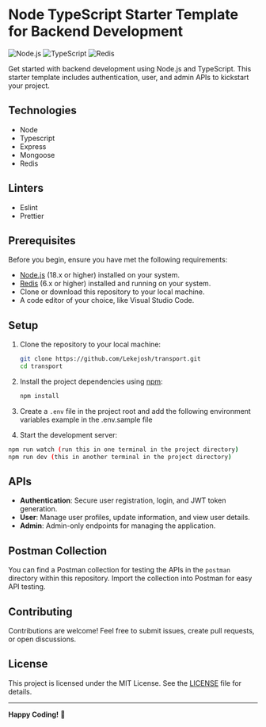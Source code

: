 # Node TypeScript Starter Template for Backend Development

![Node.js](https://img.shields.io/badge/Node.js-18.x-green)
![TypeScript](https://img.shields.io/badge/TypeScript-4.x-blue)
![Redis](https://img.shields.io/badge/Redis-6.x-red)

Get started with backend development using Node.js and TypeScript. This starter template includes authentication, user, and admin APIs to kickstart your project.

## Technologies

-   Node
-   Typescript
-   Express
-   Mongoose
-   Redis

## Linters

-   Eslint
-   Prettier

## Prerequisites

Before you begin, ensure you have met the following requirements:

-   [Node.js](https://nodejs.org/) (18.x or higher) installed on your system.
-   [Redis](https://redis.io/) (6.x or higher) installed and running on your system.
-   Clone or download this repository to your local machine.
-   A code editor of your choice, like Visual Studio Code.

## Setup

1.  Clone the repository to your local machine:

    ```bash
    git clone https://github.com/Lekejosh/transport.git
    cd transport
    ```

2.  Install the project dependencies using [npm](https://www.npmjs.com/):

    ```bash
    npm install
    ```

3.  Create a `.env` file in the project root and add the following environment variables example in the .env.sample file

4.  Start the development server:

```bash
npm run watch (run this in one terminal in the project directory)
npm run dev (this in another terminal in the project directory)
```

## APIs

-   **Authentication**: Secure user registration, login, and JWT token generation.
-   **User**: Manage user profiles, update information, and view user details.
-   **Admin**: Admin-only endpoints for managing the application.

## Postman Collection

You can find a Postman collection for testing the APIs in the `postman` directory within this repository. Import the collection into Postman for easy API testing.

## Contributing

Contributions are welcome! Feel free to submit issues, create pull requests, or open discussions.

## License

This project is licensed under the MIT License. See the [LICENSE](LICENSE) file for details.

---

**Happy Coding!** 🚀
